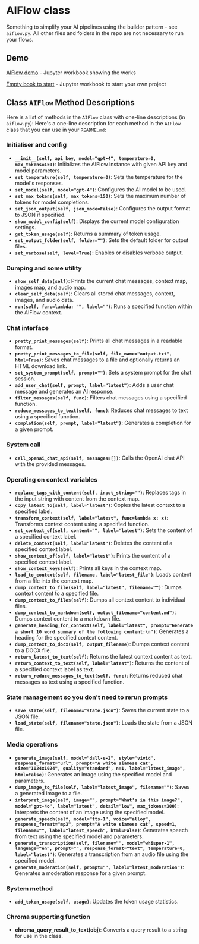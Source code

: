 # AIFlow class

Something to simplify your AI pipelines using the builder pattern - see `aiflow.py`.
All other files and folders in the repo are not necessary to run your flows.

## Demo

[AIFlow demo](aiflow_demo.ipynb) - Jupyter workbook showing the works

[Empty book to start](aiflow_start.ipynb) - Jupyter workbook to start your own project

## Class `AIFlow` Method Descriptions

Here is a list of methods in the `AIFlow` class with one-line descriptions (in `aiflow.py`):
Here's a one-line description for each method in the `AIFlow` class that you can use in your `README.md`:

### Initialiser and config

- **`__init__(self, api_key, model="gpt-4", temperature=0, max_tokens=150)`**: Initializes the AIFlow instance with given API key and model parameters.
- **`set_temperature(self, temperature=0)`**: Sets the temperature for the model's responses.
- **`set_model(self, model="gpt-4")`**: Configures the AI model to be used.
- **`set_max_tokens(self, max_tokens=150)`**: Sets the maximum number of tokens for model completions.
- **`set_json_output(self, json_mode=False)`**: Configures the output format to JSON if specified.
- **`show_model_config(self)`**: Displays the current model configuration settings.
- **`get_token_usage(self)`**: Returns a summary of token usage.
- **`set_output_folder(self, folder="")`**: Sets the default folder for output files.
- **`set_verbose(self, level=True)`**: Enables or disables verbose output.

### Dumping and some utility

- **`show_self_data(self)`**: Prints the current chat messages, context map, images map, and audio map.
- **`clear_self_data(self)`**: Clears all stored chat messages, context, images, and audio data.
- **`run(self, func=lambda: "", label="")`**: Runs a specified function within the AIFlow context.

### Chat interface

- **`pretty_print_messages(self)`**: Prints all chat messages in a readable format.
- **`pretty_print_messages_to_file(self, file_name="output.txt", html=True)`**: Saves chat messages to a file and optionally returns an HTML download link.
- **`set_system_prompt(self, prompt="")`**: Sets a system prompt for the chat session.
- **`add_user_chat(self, prompt, label="latest")`**: Adds a user chat message and generates an AI response.
- **`filter_messages(self, func)`**: Filters chat messages using a specified function.
- **`reduce_messages_to_text(self, func)`**: Reduces chat messages to text using a specified function.
- **`completion(self, prompt, label="latest")`**: Generates a completion for a given prompt.

### System call

- **`call_openai_chat_api(self, messages=[])`**: Calls the OpenAI chat API with the provided messages.

### Operating on context variables

- **`replace_tags_with_content(self, input_string="")`**: Replaces tags in the input string with content from the context map.
- **`copy_latest_to(self, label="latest")`**: Copies the latest context to a specified label.
- **`transform_context(self, label="latest", func=lambda x: x)`**: Transforms context content using a specified function.
- **`set_context_of(self, content="", label="latest")`**: Sets the content of a specified context label.
- **`delete_context(self, label="latest")`**: Deletes the content of a specified context label.
- **`show_context_of(self, label="latest")`**: Prints the content of a specified context label.
- **`show_context_keys(self)`**: Prints all keys in the context map.
- **`load_to_context(self, filename, label="latest_file")`**: Loads content from a file into the context map.
- **`dump_context_to_file(self, label="latest", filename="")`**: Dumps context content to a specified file.
- **`dump_context_to_files(self)`**: Dumps all context content to individual files.
- **`dump_context_to_markdown(self, output_filename="content.md")`**: Dumps context content to a markdown file.
- **`generate_heading_for_context(self, label="latest", prompt="Generate a short 10 word summary of the following content:\n")`**: Generates a heading for the specified context content.
- **`dump_context_to_docx(self, output_filename)`**: Dumps context content to a DOCX file.
- **`return_latest_to_text(self)`**: Returns the latest context content as text.
- **`return_context_to_text(self, label="latest")`**: Returns the content of a specified context label as text.
- **`return_reduce_messages_to_text(self, func)`**: Returns reduced chat messages as text using a specified function.

### State management so you don't need to rerun prompts

- **`save_state(self, filename="state.json")`**: Saves the current state to a JSON file.
- **`load_state(self, filename="state.json")`**: Loads the state from a JSON file.

### Media operations

- **`generate_image(self, model="dall-e-2", style="vivid", response_format="url", prompt="A white siamese cat", size="1024x1024", quality="standard", n=1, label="latest_image", html=False)`**: Generates an image using the specified model and parameters.
- **`dump_image_to_file(self, label="latest_image", filename="")`**: Saves a generated image to a file.
- **`interpret_image(self, image="", prompt="What's in this image?", model="gpt-4o", label="latest", detail="low", max_tokens=300)`**: Interprets the content of an image using the specified model.
- **`generate_speech(self, model="tts-1", voice="alloy", response_format="mp3", prompt="A white siamese cat", speed=1, filename="", label="latest_speech", html=False)`**: Generates speech from text using the specified model and parameters.
- **`generate_transcription(self, filename="", model="whisper-1", language="en", prompt="", response_format="text", temperature=0, label="latest")`**: Generates a transcription from an audio file using the specified model.
- **`generate_moderation(self, prompt="", label="latest_moderation")`**: Generates a moderation response for a given prompt.

### System method

- **`add_token_usage(self, usage)`**: Updates the token usage statistics.

### Chroma supporting function

- **chroma_query_result_to_text(obj)**: Converts a query result to a string for use in the class.
